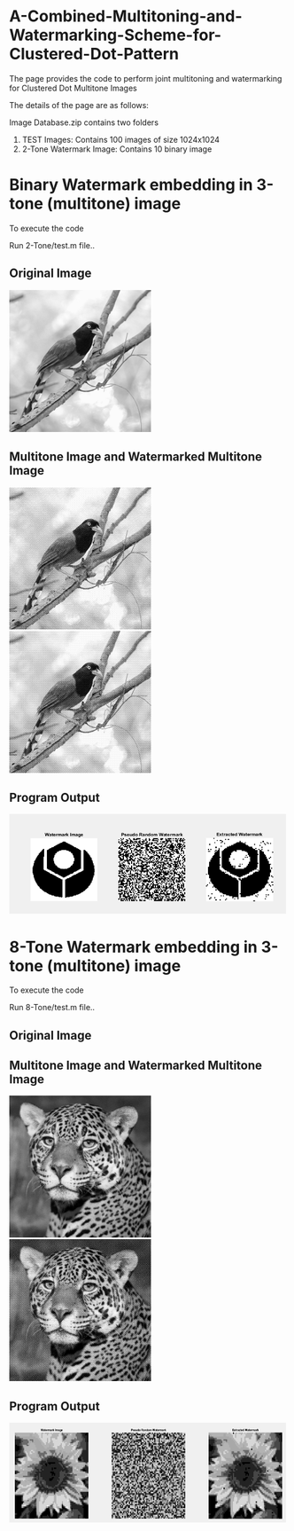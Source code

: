 # A-Combined-Multitoning-and-Watermarking-Scheme-for-Clustered-Dot-Pattern


The page provides the code to perform joint multitoning and watermarking for Clustered Dot Multitone Images

The details of the page are as follows:

Image Database.zip contains two folders

1) TEST Images: Contains 100 images of size 1024x1024
2) 2-Tone Watermark Image: Contains 10 binary image 
 

# Binary Watermark embedding in 3-tone (multitone) image
To execute the code 

Run 2-Tone/test.m file.. 

## Original Image

<img src="2-Tone/1 (94).JPEG" class="img-responsive" alt="" width="256" height="256"> </div>

## Multitone Image and Watermarked Multitone Image
<img src="2-Tone/Watermarked Image.png" class="img-responsive" alt="" width="256" height="256"> </div> <img src="2-Tone/Multitone Image.png" class="img-responsive" alt="" width="256" height="256"> </div> 

## Program Output 
<img src="2-Tone/WM.jpg" class="img-responsive" alt="" width="500" height="180"> </div>


# 8-Tone Watermark embedding in 3-tone (multitone) image
To execute the code 

Run 8-Tone/test.m file.. 

## Original Image

## Multitone Image and Watermarked Multitone Image
<img src="8-Tone/3T.png" class="img-responsive" alt="" width="256" height="256"> </div> <img src="8-Tone/3WM8T.png" class="img-responsive" alt="" width="256" height="256"> </div>


## Program Output
<img src="8-Tone/WM.jpg" class="img-responsive" alt="" width="500" height="180"> </div>






 
 
 
 
